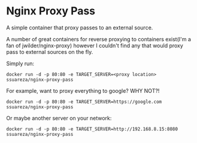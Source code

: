 # Nginx Proxy Pass

A simple container that proxy passes to an external source.

A number of great containers for reverse proxying to containers exist(I'm a fan of jwilder/nginx-proxy) however I couldn't find any that would proxy pass to external sources on the fly.

Simply run:

```
docker run -d -p 80:80 -e TARGET_SERVER=<proxy location> ssuareza/nginx-proxy-pass
```

For example, want to proxy everything to google? WHY NOT?!

```
docker run -d -p 80:80 -e TARGET_SERVER=https://google.com ssuareza/nginx-proxy-pass
```

Or maybe another server on your network:

```
docker run -d -p 80:80 -e TARGET_SERVER=http://192.168.8.15:8080 ssuareza/nginx-proxy-pass
```
